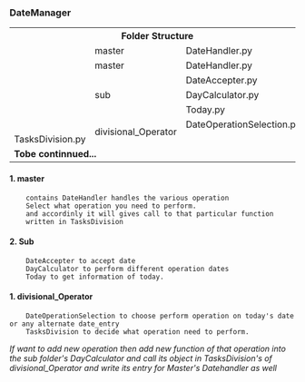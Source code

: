 <h3>DateManager</h3>

<table class="tg">
  <tr>
    <th colspan=4>Folder Structure</th>
  </tr>
  <tr>
    <td rowspan=6></td>
    <td>master</td>
    <td>DateHandler.py</td>
  </tr>
  <tr>
    <td>master</td>
    <td>DateHandler.py</td>
  </tr>
  <tr>
    <td rowspan=3>sub</img></td>
    <td>DateAccepter.py</td>
  </tr>
  <tr>
    <td>DayCalculator.py</td>
  </tr>
  <tr>
    <td>Today.py</td>
  </tr>
  <tr>
    <td rowspan=2>divisional_Operator</td>
    <td>DateOperationSelection.py</td>
  </tr>
  <tr>
    <td>TasksDivision.py</td>
  </tr>
  <tr>
    <td colspan=4><b>Tobe continnued...</b></td>

  </tr>
</table>


#### 1. master
        contains DateHandler handles the various operation
        Select what operation you need to perform.
        and accordinly it will gives call to that particular function
        written in TasksDivision

#### 2. Sub
        DateAccepter to accept date
        DayCalculator to perform different operation dates
        Today to get information of today.

#### 1. divisional_Operator
        DateOperationSelection to choose perform operation on today's date or any alternate date_entry
        TasksDivision to decide what operation need to perform.

<i>If want to add new operation then add new function of that operation into the sub folder's DayCalculator and call its object in TasksDivision's of divisional_Operator and write its entry for Master's Datehandler as well</i>
